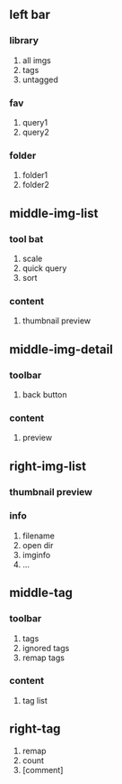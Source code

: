 ## left bar
### library
1. all imgs
2. tags
3. untagged
### fav
1. query1
2. query2
### folder
1. folder1
2. folder2

## middle-img-list
### tool bat
1. scale
2. quick query
3. sort
### content
1. thumbnail preview

## middle-img-detail
### toolbar
1. back button
### content
1. preview

## right-img-list
### thumbnail preview
### info
1. filename
2. open dir
3. imginfo
4. ...

## middle-tag
### toolbar
1. tags
2. ignored tags
3. remap tags
### content
1. tag list

## right-tag
1. remap
2. count
3. [comment]